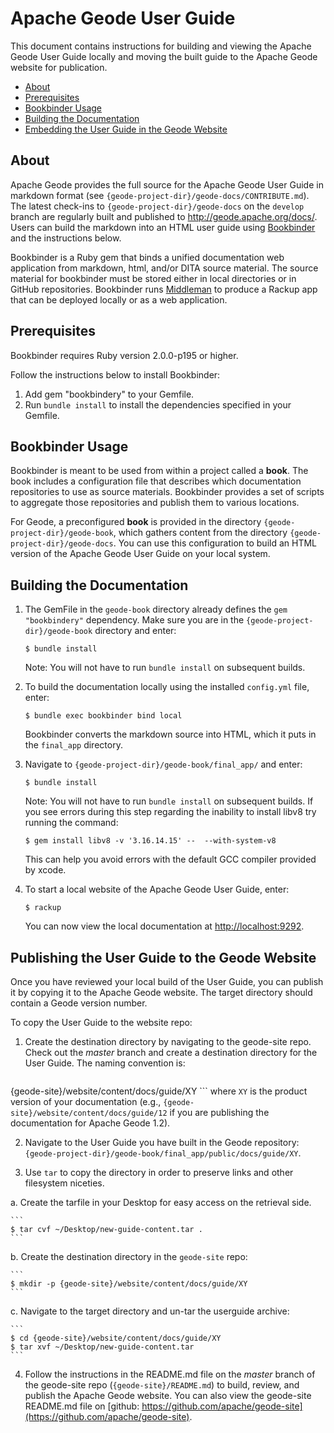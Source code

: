 # Apache Geode User Guide

This document contains instructions for building and viewing the Apache Geode User Guide locally and moving the built guide to the Apache Geode website for publication.

- [About](#about)
- [Prerequisites](#prerequisites)
- [Bookbinder Usage](#bookbinder-usage)
- [Building the Documentation](#building-the-documentation)
- [Embedding the User Guide in the Geode Website](#embedding-the-user-guide-in-the-geode-website)

## About

Apache Geode provides the full source for the Apache Geode User Guide in markdown format (see `{geode-project-dir}/geode-docs/CONTRIBUTE.md`). The latest check-ins to `{geode-project-dir}/geode-docs` on the `develop` branch are regularly built and published to http://geode.apache.org/docs/. Users can build the markdown into an HTML user guide using [Bookbinder](https://github.com/pivotal-cf/bookbinder) and the instructions below.

Bookbinder is a Ruby gem that binds  a unified documentation web application from markdown, html, and/or DITA source material. The source material for bookbinder must be stored either in local directories or in GitHub repositories. Bookbinder runs [Middleman](http://middlemanapp.com/) to produce a Rackup app that can be deployed locally or as a web application.

## Prerequisites

Bookbinder requires Ruby version 2.0.0-p195 or higher.

Follow the instructions below to install Bookbinder:

1. Add gem "bookbindery" to your Gemfile.
2. Run `bundle install` to install the dependencies specified in your Gemfile.

## Bookbinder Usage

Bookbinder is meant to be used from within a project called a **book**. The book includes a configuration file that describes which documentation repositories to use as source materials. Bookbinder provides a set of scripts to aggregate those repositories and publish them to various locations.

For Geode, a preconfigured **book** is provided in the directory `{geode-project-dir}/geode-book`, which gathers content from the directory `{geode-project-dir}/geode-docs`. You can use this configuration to build an HTML version of the Apache Geode User Guide on your local system.

## Building the Documentation

1. The GemFile in the `geode-book` directory already defines the `gem "bookbindery"` dependency. Make sure you are in the `{geode-project-dir}/geode-book` directory and enter:

    ```
    $ bundle install
    ```

   Note: You will not have to run `bundle install` on subsequent builds.

2. To build the documentation locally using the installed `config.yml` file, enter:

    ```
    $ bundle exec bookbinder bind local
    ```

   Bookbinder converts the markdown source into HTML, which it puts in the `final_app` directory.

3. Navigate to `{geode-project-dir}/geode-book/final_app/` and enter:

    ```
    $ bundle install
    ```

   Note: You will not have to run `bundle install` on subsequent builds. If you see errors during this step regarding the inability to install libv8 try running the command:
    ```
    $ gem install libv8 -v '3.16.14.15' --  --with-system-v8
    ```
   This can help you avoid errors with the default GCC compiler provided by xcode.


4. To start a local website of the Apache Geode User Guide, enter:

    ```
    $ rackup
    ```

   You can now view the local documentation at <http://localhost:9292>. 

## Publishing the User Guide to the Geode Website

Once you have reviewed your local build of the User Guide, you can publish it by copying it to the Apache Geode website. The target directory should contain a Geode version number. 

To copy the User Guide to the website repo:

1. Create the destination directory by navigating to the geode-site repo. Check out the *master* branch and create a destination directory for the User Guide. The naming convention is:

    ```
{geode-site}/website/content/docs/guide/XY
    ```
where `XY` is the product version of your documentation (e.g., `{geode-site}/website/content/docs/guide/12` if you are publishing the documentation for Apache Geode 1.2).

2. Navigate to the User Guide you have built in the Geode repository: `{geode-project-dir}/geode-book/final_app/public/docs/guide/XY`.

3. Use `tar` to copy the directory in order to preserve links and other filesystem niceties.

  a. Create the tarfile in your Desktop for easy access on the retrieval side.

    ```
    $ tar cvf ~/Desktop/new-guide-content.tar .
    ```
  b. Create the destination directory in the `geode-site` repo:

    ```
    $ mkdir -p {geode-site}/website/content/docs/guide/XY
    ```

  c. Navigate to the target directory and un-tar the userguide archive:

    ```
    $ cd {geode-site}/website/content/docs/guide/XY
    $ tar xvf ~/Desktop/new-guide-content.tar
    ```

4. Follow the instructions in the README.md file on the *master* branch of the geode-site repo (`{geode-site}/README.md`) to build, review, and publish the Apache Geode website. You can also view the geode-site README.md file on [github: https://github.com/apache/geode-site](https://github.com/apache/geode-site).
